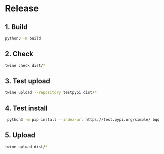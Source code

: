 # Release

## 1. Build
```bash
python3 -m build
```

## 2. Check 

```bash
twine check dist/*
```

## 3. Test upload 

```bash
twine upload --repository testpypi dist/*
```

## 4. Test install

```bash
 python3 -m pip install --index-url https://test.pypi.org/simple/ bqq
```


## 5. Upload 

```bash
twine upload dist/*
```